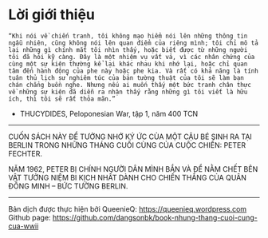 Lời giới thiệu
=======

```“Khi nói về chiến tranh, tôi không mạo hiểm nói lên những thông tin ngẫu nhiên, cũng không nói lên quan điểm của riêng mình; tôi chỉ mô tả lại những gì chính mắt tôi nhìn thấy, hoặc biết được từ những người tôi đã hỏi kỹ càng. Đây là một nhiệm vụ vất vả, vì các nhân chứng của cùng một sự kiện thường kể lại khác nhau khi nhớ lại, hoặc chỉ quan tâm đến hành động của phe này hoặc phe kia. Và rất có khả năng là tính tuân thủ lịch sử nghiêm túc của bản tường thuật của tôi sẽ làm bạn chán chẳng buồn nghe. Nhưng nếu ai muốn thấy một bức tranh chân thực về những sự kiện đã diễn ra nhận thấy rằng những gì tôi viết là hữu ích, thì tôi sẽ rất thỏa mãn.”```
- THUCYDIDES, Peloponesian War, tập 1, năm 400 TCN



---


CUỐN SÁCH NÀY ĐỂ TƯỞNG NHỚ KÝ ỨC CỦA MỘT CẬU BÉ SINH RA TẠI BERLIN TRONG NHỮNG THÁNG CUỐI CÙNG CỦA CUỘC CHIẾN: PETER FECHTER.

NĂM 1962, PETER BỊ CHÍNH NGƯỜI DÂN MÌNH BẮN VÀ ĐỂ NẰM CHẾT BÊN VẬT TƯỞNG NIỆM BI KỊCH NHẤT DÀNH CHO CHIẾN THẮNG CỦA QUÂN ĐỒNG MINH – BỨC TƯỜNG BERLIN.



---

Bản dịch được thực hiện bởi QueenieQ: https://queenieq.wordpress.com
Github page: https://github.com/dangsonbk/book-nhung-thang-cuoi-cung-cua-wwii